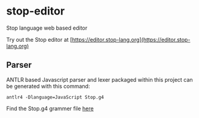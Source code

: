 # stop-editor
Stop language web based editor

Try out the Stop editor at [https://editor.stop-lang.org](https://editor.stop-lang.org)

## Parser

ANTLR based Javascript parser and lexer packaged within this project can be generated with this command:
```
antlr4 -Dlanguage=JavaScript Stop.g4
```

Find the Stop.g4 grammer file [here](https://github.com/pocketlabs/stop/blob/master/Stop.g4)
